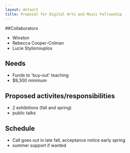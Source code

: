 ```yaml
---
layout: default
title: Proposal for Digital Arts and Music Fellowship
---
```

##Collaborators
* Winston
* Rebecca Cooper-Colman
* Lucie Stylionouplos

## Needs
* Funds to 'buy-out' teaching
* $9,300 minimum

## Proposed activites/responsibilities
* 2 exhibitions (fall and spring)
* public talks

## Schedule
* Call goes out in late fall, acceptance notice early spring
* summer support if wanted
